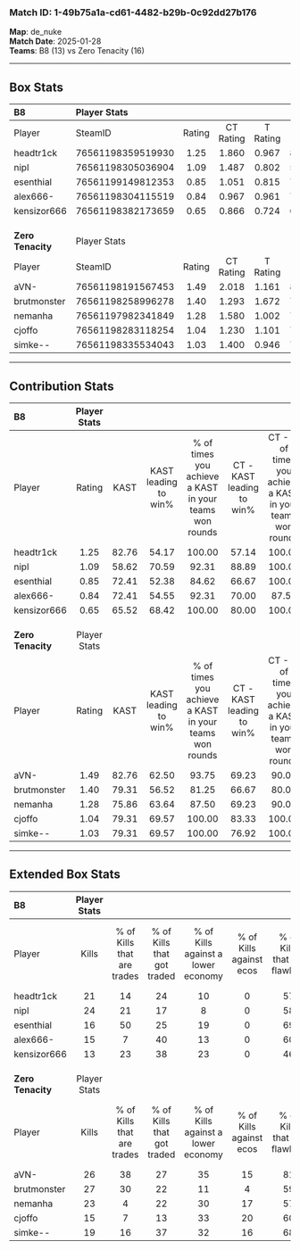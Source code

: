 ### Match ID: 1-49b75a1a-cd61-4482-b29b-0c92dd27b176  
**Map**: de_nuke  
**Match Date**: 2025-01-28  
**Teams**: B8 (13) vs Zero Tenacity (16)  

---  

## Box Stats  

| **B8**            | Player Stats      |        |           |          |       |      |       |         |        |      |     |
| :- | :- | :-: | :-: | :-: | :-: | :-: | :-: | :-: | :-: | :-: | :-: |
| Player            | SteamID           | Rating | CT Rating | T Rating | KAST  | ADR  | Kills | Assists | Deaths | K/D  | HS% |
| headtr1ck         | 76561198359519930 |  1.25  |   1.860   |  0.967   | 82.76 | 88.8 |  21   |    7    |   19   | 1.11 | 38  |
| nipl              | 76561198305036904 |  1.09  |   1.487   |  0.802   | 58.62 | 87.6 |  24   |    4    |   22   | 1.09 | 79  |
| esenthial         | 76561199149812353 |  0.85  |   1.051   |  0.815   | 72.41 | 63.6 |  16   |    7    |   24   | 0.67 | 62  |
| alex666-          | 76561198304115519 |  0.84  |   0.967   |  0.961   | 72.41 | 61.6 |  15   |    4    |   22   | 0.68 | 40  |
| kensizor666       | 76561198382173659 |  0.65  |   0.866   |  0.724   | 65.52 | 49.8 |  13   |    0    |   24   | 0.54 | 61  |
|                   |                   |        |           |          |       |      |       |         |        |      |     |
|                   |                   |        |           |          |       |      |       |         |        |      |     |
|                   |                   |        |           |          |       |      |       |         |        |      |     |
| **Zero Tenacity** | Player Stats      |        |           |          |       |      |       |         |        |      |     |
| Player            | SteamID           | Rating | CT Rating | T Rating | KAST  | ADR  | Kills | Assists | Deaths | K/D  | HS% |
| aVN-              | 76561198191567453 |  1.49  |   2.018   |  1.161   | 82.76 | 88.9 |  26   |    6    |   14   | 1.86 | 50  |
| brutmonster       | 76561198258996278 |  1.40  |   1.293   |  1.672   | 79.31 | 88.1 |  27   |    7    |   19   | 1.42 | 48  |
| nemanha           | 76561197982341849 |  1.28  |   1.580   |  1.002   | 75.86 | 89.6 |  23   |    7    |   18   | 1.28 | 69  |
| cjoffo            | 76561198283118254 |  1.04  |   1.230   |  1.101   | 79.31 | 71.8 |  15   |   10    |   17   | 0.88 | 73  |
| simke--           | 76561198335534043 |  1.03  |   1.400   |  0.946   | 79.31 | 68.1 |  19   |    4    |   22   | 0.86 | 52  |
---  

## Contribution Stats  

| **B8**            | Player Stats |       |                      |                                                        |                           |                                                             |                          |                                                            |
| :- | :-: | :-: | :-: | :-: | :-: | :-: | :-: | :-: |
| Player            |    Rating    | KAST  | KAST leading to win% | % of times you achieve a KAST in your teams won rounds | CT - KAST leading to win% | CT - % of times you achieve a KAST in your teams won rounds | T - KAST leading to win% | T - % of times you achieve a KAST in your teams won rounds |
| headtr1ck         |     1.25     | 82.76 |        54.17         |                         100.00                         |           57.14           |                           100.00                            |          50.00           |                           100.00                           |
| nipl              |     1.09     | 58.62 |        70.59         |                         92.31                          |           88.89           |                           100.00                            |          50.00           |                           80.00                            |
| esenthial         |     0.85     | 72.41 |        52.38         |                         84.62                          |           66.67           |                           100.00                            |          33.33           |                           60.00                            |
| alex666-          |     0.84     | 72.41 |        54.55         |                         92.31                          |           70.00           |                            87.50                            |          41.67           |                           100.00                           |
| kensizor666       |     0.65     | 65.52 |        68.42         |                         100.00                         |           80.00           |                           100.00                            |          55.56           |                           100.00                           |
|                   |              |       |                      |                                                        |                           |                                                             |                          |                                                            |
|                   |              |       |                      |                                                        |                           |                                                             |                          |                                                            |
|                   |              |       |                      |                                                        |                           |                                                             |                          |                                                            |
| **Zero Tenacity** | Player Stats |       |                      |                                                        |                           |                                                             |                          |                                                            |
| Player            |    Rating    | KAST  | KAST leading to win% | % of times you achieve a KAST in your teams won rounds | CT - KAST leading to win% | CT - % of times you achieve a KAST in your teams won rounds | T - KAST leading to win% | T - % of times you achieve a KAST in your teams won rounds |
| aVN-              |     1.49     | 82.76 |        62.50         |                         93.75                          |           69.23           |                            90.00                            |          54.55           |                           100.00                           |
| brutmonster       |     1.40     | 79.31 |        56.52         |                         81.25                          |           66.67           |                            80.00                            |          45.45           |                           83.33                            |
| nemanha           |     1.28     | 75.86 |        63.64         |                         87.50                          |           69.23           |                            90.00                            |          55.56           |                           83.33                            |
| cjoffo            |     1.04     | 79.31 |        69.57         |                         100.00                         |           83.33           |                           100.00                            |          54.55           |                           100.00                           |
| simke--           |     1.03     | 79.31 |        69.57         |                         100.00                         |           76.92           |                           100.00                            |          60.00           |                           100.00                           |
---  

## Extended Box Stats  

| **B8**            | Player Stats |                            |                            |                                    |                         |                              |                                 |        |                             |                                     |                          |                               |                            |
| :- | :-: | :-: | :-: | :-: | :-: | :-: | :-: | :-: | :-: | :-: | :-: | :-: | :-: |
| Player            |    Kills     | % of Kills that are trades | % of Kills that got traded | % of Kills against a lower economy | % of Kills against ecos | % of Kills that are flawless | % of Kills that are close duels | Deaths | % of Deaths that get traded | % of Deaths against a lower economy | % of Deaths against ecos | % of Deaths that are flawless | % of Deaths that are close |
| headtr1ck         |      21      |             14             |             24             |                 10                 |            0            |              57              |                0                |   19   |             42              |                 11                  |            0             |              42               |             11             |
| nipl              |      24      |             21             |             17             |                 8                  |            0            |              58              |                8                |   22   |              9              |                 18                  |            0             |              68               |             0              |
| esenthial         |      16      |             50             |             25             |                 19                 |            0            |              69              |                6                |   24   |             17              |                 13                  |            0             |              75               |             8              |
| alex666-          |      15      |             7              |             40             |                 13                 |            0            |              60              |                7                |   22   |             23              |                 14                  |            0             |              59               |             0              |
| kensizor666       |      13      |             23             |             38             |                 23                 |            0            |              46              |               15                |   24   |             33              |                 13                  |            0             |              71               |             4              |
|                   |              |                            |                            |                                    |                         |                              |                                 |        |                             |                                     |                          |                               |                            |
|                   |              |                            |                            |                                    |                         |                              |                                 |        |                             |                                     |                          |                               |                            |
|                   |              |                            |                            |                                    |                         |                              |                                 |        |                             |                                     |                          |                               |                            |
| **Zero Tenacity** | Player Stats |                            |                            |                                    |                         |                              |                                 |        |                             |                                     |                          |                               |                            |
| Player            |    Kills     | % of Kills that are trades | % of Kills that got traded | % of Kills against a lower economy | % of Kills against ecos | % of Kills that are flawless | % of Kills that are close duels | Deaths | % of Deaths that get traded | % of Deaths against a lower economy | % of Deaths against ecos | % of Deaths that are flawless | % of Deaths that are close |
| aVN-              |      26      |             38             |             27             |                 35                 |           15            |              81              |                4                |   14   |             21              |                 29                  |            7             |              57               |             0              |
| brutmonster       |      27      |             30             |             22             |                 11                 |            4            |              59              |                4                |   19   |             21              |                 21                  |            5             |              84               |             5              |
| nemanha           |      23      |             4              |             22             |                 30                 |           17            |              57              |                9                |   18   |             11              |                 33                  |            11            |              33               |             17             |
| cjoffo            |      15      |             7              |             13             |                 33                 |           20            |              60              |                0                |   17   |             41              |                 18                  |            0             |              41               |             6              |
| simke--           |      19      |             16             |             37             |                 32                 |           16            |              68              |                5                |   22   |             36              |                 27                  |            5             |              77               |             5              |
